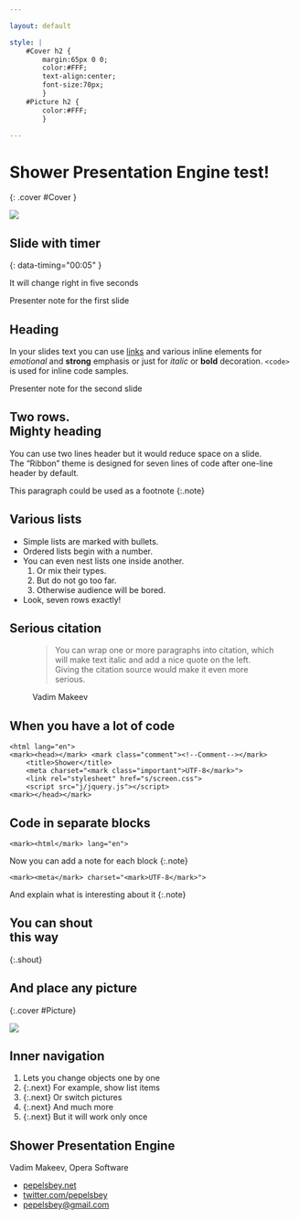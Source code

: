 ```yaml
---

layout: default

style: |
    #Cover h2 {
        margin:65px 0 0;
        color:#FFF;
        text-align:center;
        font-size:70px;
        }
    #Picture h2 {
        color:#FFF;
        }

---
```


# Shower Presentation Engine test!
{: .cover #Cover }

![](pictures/cover.jpg)


## Slide with timer
{: data-timing="00:05" }

It will change right in five seconds

<footer>Presenter note for the first slide</footer>


## Heading

In your slides text you can use [links](http://google.com/) and various inline elements for _emotional_ and **strong** emphasis or just for <i>italic</i> or <b>bold</b> decoration. `<code>` is used for inline code samples.

<footer>Presenter note for the second slide</footer>


## Two rows.<br> Mighty heading

You can use two lines header but it would reduce space on a slide. The “Ribbon” theme is designed for seven lines of code after one-line header by default.

This paragraph could be used as a footnote
{:.note}


## Various lists

- Simple lists are marked with bullets.
- Ordered lists begin with a number.
- You can even nest lists one inside another.
    1. Or mix their types.
    2. But do not go too far.
    3. Otherwise audience will be bored.
- Look, seven rows exactly!


## Serious citation

<figure>
    <blockquote>
        <p>You can wrap one or more paragraphs into citation, which will make text italic and add a nice quote on the left. Giving the citation source would make it even more serious.</p>
    </blockquote>
    <figcaption>Vadim Makeev</figcaption>
</figure>


## When you have a lot of code

    <html lang="en">
    <mark><head></mark> <mark class="comment"><!--Comment--></mark>
        <title>Shower</title>
        <meta charset="<mark class="important">UTF-8</mark>">
        <link rel="stylesheet" href="s/screen.css">
        <script src="j/jquery.js"></script>
    <mark></head></mark>


## Code in separate blocks

    <mark><html</mark> lang="en">

Now you can add a note for each block
{:.note}

    <mark><meta</mark> charset="<mark>UTF-8</mark>">

And explain what is interesting about it
{:.note}


## You can shout<br> this way
{:.shout}


## And place any picture
{:.cover #Picture}

![](pictures/picture.jpg)


## Inner navigation

1. Lets you change objects one by one
2. {:.next} For example, show list items
3. {:.next} Or switch pictures
4. {:.next} And much more
5. {:.next} But it will work only once


## Shower Presentation Engine

Vadim Makeev, Opera Software

- [pepelsbey.net](http://pepelsbey.net)
- [twitter.com/pepelsbey](http://twitter.com/pepelsbey)
- [pepelsbey@gmail.com](mailto:pepelsbey@gmail.com)
